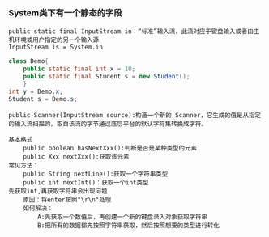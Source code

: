 ### System类下有一个静态的字段
    public static final InputStream in：“标准”输入流，此流对应于键盘输入或者由主机环境或用户指定的另一个输入源
    InputStream is = System.in

```java
class Demo{
    public static final int x = 10;
    public static final Student s = new Student();
    }
int y = Demo.x;
Student s = Demo.s;
```


    public Scanner(InputStream source):构造一个新的 Scanner，它生成的值是从指定的输入流扫描的。取自该流的字节通过底层平台的默认字符集转换成字符。

    基本格式
        public boolean hasNextXxx():判断是否是某种类型的元素
        public Xxx nextXxx():获取该元素
    常见方法：
        public String nextLine():获取一个字符串类型
        public int nextInt()：获取一个int类型
    先获取int,再获取字符串会出现问题
        原因：将enter按照"\r\n"处理
        如何解决：
            A:先获取一个数值后，再创建一个新的键盘录入对象获取字符串
            B:把所有的数据都先按照字符串获取，然后按照想要的类型进行转化